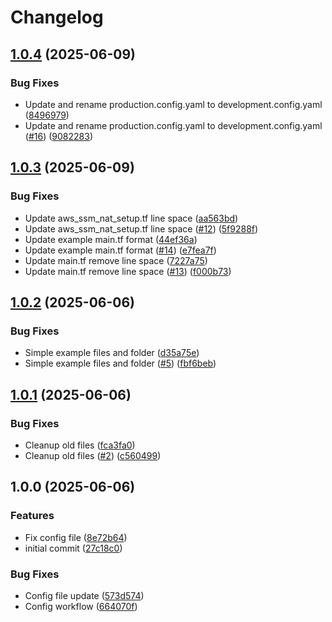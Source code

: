 # Changelog

## [1.0.4](https://github.com/magenx/terraform-aws-vpc/compare/v1.0.3...v1.0.4) (2025-06-09)


### Bug Fixes

* Update and rename production.config.yaml to development.config.yaml ([8496979](https://github.com/magenx/terraform-aws-vpc/commit/8496979e89193318c6e893b55abb4d032421454b))
* Update and rename production.config.yaml to development.config.yaml ([#16](https://github.com/magenx/terraform-aws-vpc/issues/16)) ([9082283](https://github.com/magenx/terraform-aws-vpc/commit/90822834d7301ae471724a82926335dfd0e92f08))

## [1.0.3](https://github.com/magenx/terraform-aws-vpc/compare/v1.0.2...v1.0.3) (2025-06-09)


### Bug Fixes

* Update aws_ssm_nat_setup.tf line space ([aa563bd](https://github.com/magenx/terraform-aws-vpc/commit/aa563bd7ea6373126a5195897f09ea02491fde64))
* Update aws_ssm_nat_setup.tf line space ([#12](https://github.com/magenx/terraform-aws-vpc/issues/12)) ([5f9288f](https://github.com/magenx/terraform-aws-vpc/commit/5f9288fb6ad2e47dafb6149ad56636621d19d188))
* Update example main.tf format ([44ef36a](https://github.com/magenx/terraform-aws-vpc/commit/44ef36a6a485597d795bb511181012d57ec54c08))
* Update example main.tf format ([#14](https://github.com/magenx/terraform-aws-vpc/issues/14)) ([e7fea7f](https://github.com/magenx/terraform-aws-vpc/commit/e7fea7fd8c29c748724c8e07d64b1e920a9d2394))
* Update main.tf remove line space ([7227a75](https://github.com/magenx/terraform-aws-vpc/commit/7227a75c0dc4d45d4b924619e99a16a983c66d71))
* Update main.tf remove line space ([#13](https://github.com/magenx/terraform-aws-vpc/issues/13)) ([f000b73](https://github.com/magenx/terraform-aws-vpc/commit/f000b73abbe9a2d7aed05e19966dace633c835d2))

## [1.0.2](https://github.com/magenx/terraform-aws-vpc/compare/v1.0.1...v1.0.2) (2025-06-06)


### Bug Fixes

* Simple example files and folder ([d35a75e](https://github.com/magenx/terraform-aws-vpc/commit/d35a75ee64140a290851633ffc19129c1ae70594))
* Simple example files and folder ([#5](https://github.com/magenx/terraform-aws-vpc/issues/5)) ([fbf6beb](https://github.com/magenx/terraform-aws-vpc/commit/fbf6bebb4d89e44f22e8ccdd9880e0512d019886))

## [1.0.1](https://github.com/magenx/terraform-aws-vpc/compare/v1.0.0...v1.0.1) (2025-06-06)


### Bug Fixes

* Cleanup old files ([fca3fa0](https://github.com/magenx/terraform-aws-vpc/commit/fca3fa0424e0941fe3bd4f57c68eadf8468bc223))
* Cleanup old files ([#2](https://github.com/magenx/terraform-aws-vpc/issues/2)) ([c560499](https://github.com/magenx/terraform-aws-vpc/commit/c560499d89185f3c3c42bf10661b94e1c08adfbe))

## 1.0.0 (2025-06-06)


### Features

* Fix config file ([8e72b64](https://github.com/magenx/terraform-aws-vpc/commit/8e72b64e69190391450b2987fe1d6724c7e24624))
* initial commit ([27c18c0](https://github.com/magenx/terraform-aws-vpc/commit/27c18c0a3bd3160d2c39f6287bf29b5943d96d01))


### Bug Fixes

* Config file update ([573d574](https://github.com/magenx/terraform-aws-vpc/commit/573d574504a61fb73d2ac50e929bfb959ec348e7))
* Config workflow ([664070f](https://github.com/magenx/terraform-aws-vpc/commit/664070f6ae29cb9e5b05a59eb144ad5b844219b9))
